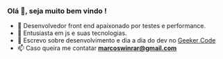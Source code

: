 <h3>Olá 👋, seja muito bem vindo !</h3>

- 🔧 Desenvolvedor front end apaixonado por testes e performance.
- 🚀 Entusiasta em js e suas tecnologias.
- 📝 Escrevo sobre desenvolvimento e dia a dia do dev no [Geeker Code](https://geekercode.com.br)
- 📫 Caso queira me contatar **marcoswinrar@gmail.com**

